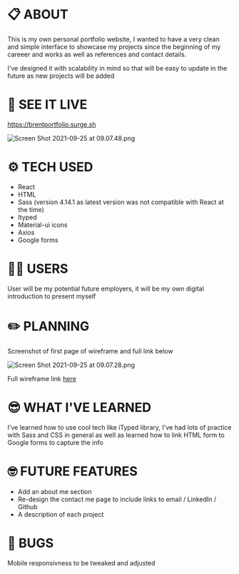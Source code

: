 # 📋 ABOUT

This is my own personal portfolio website, I wanted to have a very clean and simple interface to showcase my projects since the beginning of my careeer and works as well as references and contact details.

I've designed it with scalability in mind so that will be easy to update in the future as new projects will be added 

# 👀 SEE IT LIVE
https://brentportfolio.surge.sh

![Screen Shot 2021-09-25 at 09.07.48.png](./Users/brent/sei/projects/project4/porfolio-website/public/assets/ScreenShot2021-09-25at09.07.48.png)

# ⚙️ TECH USED

- React
- HTML
- Sass (version 4.14.1 as latest version was not compatible with React at the time)
- Ityped
- Material-ui icons
- Axios
- Google forms


# 👨‍💻 USERS

User will be my potential future employers, it will be my own digital introduction to present myself

# ✏️ PLANNING

Screenshot of first page of wireframe and full link below

![Screen Shot 2021-09-25 at 09.07.28.png](./Users/brent/sei/projects/project4/porfolio-website/public/assets/ScreenShot2021-09-25at09.07.28.png)

Full wireframe link [here](https://viewer.diagrams.net/?tags={}&highlight=0000ff&edit=_blank&layers=1&nav=1&title=Project%204%20wireframe.drawio#R%3Cmxfile%20pages%3D%226%22%3E%3Cdiagram%20name%3D%22Page-1%22%20id%3D%2203018318-947c-dd8e-b7a3-06fadd420f32%22%3E3Vhdk5owFP01PurwIQiPq66723anO7vt9rETIELWkFAIiv31vcGgIDg6XW135AXuveEmOefkJtAzJ3Fxl6IkeuQBpj1DC4qeOe0Zhm5oDtykZ73xOKa1cYQpCVSjneOF%2FMbKqSlvTgKcNRoKzqkgSdPpc8awLxo%2BlKZ81Ww257TZa4JC3HK8%2BIi2vT9IICLl1TVtF7jHJIxU146lAh7yF2HKc6b6Y5zhTSRGVRrVNItQwFc1l3nbMycp52LzFBcTTCWsFWKb92YHotshp5iJU16wRyNv5Dnu0LV0S3etvsqwRDRXMKiBinWFyyoiAr8kyJf2CrjvmeNIxBQsHR7LiWOZXwNrO0FpUORhOt6iM%2BGUpxAq8YGmIuULXDl7hqmV1zZSkSA7mRNK916fcyZmKCZUyu0VpwFiSLmVtnRD2V19IEpCBj4fkMMQHPs8Jr7qrg1rhRNOBS5qLgXzHeYxFukamqhoxfi6aa5qytJs5YzqqqqWA1JyDrepd7zCg6L2RJrd4zRTUmOljv05uP47%2FoYfhz99eCqBF%2BGvSvr%2F1ul5VuPFWbObtNlt1myrgzTrIqRZHaTZFLocB2TZIM%2F%2BlcstYAzTFH0F0g20eMszQebrXQN4CtW9TCQB7swkA%2F2shF4mgl0sKdppHhiQCwaKpVqYlyW13DDhTfpml%2BAuh195r0GGUmEEjgI3KiC4HHYGsyAslG9p59eqPWxq1azOSzWxmm5XhRlZl1CrfbzEVDB9kUw98YwIwiVcHheCx%2Ft8BiiLtky3IK9p4gD6LcIheyJHEhehPIIOYu4v8mRQGsTPBhmJE4offDmm9vHCLa%2BWBI9sXO%2Fbpc4smT3F6KN2ebO6yttWau9RzAPnnzwvCO7XIp88OeRzYT%2Bfcn6sWCNxeQA%2FTvxRlR2gDICflxc0KTu7yZLNh0IpwMqYk0KSP1bjmUZCyC%2BMGwmEMfMDpg0ISGhOQCTpABiUBQ8JBDfpzyRO3CMU9z2UEb%2B%2F5FTCMDMllOM8DXH68xGzvK8bziCB8vF%2B3t1Rk%2FiOw0hXoXDPwDp%2BNb5GXugUaPn89Ea0%2FvcAdbDO8tiDZb3PvdzPmpQnnDBRjsca96xprTJQPBfHSvE3aUz7wwNLsLVSz3CicJvQj9pFuusUaFwKeqMFPY4RoVeIvKV9LOTNFvLwybTAAWFXCL7tfCzwhy3wU5zlMb5C6J3hv4IezN2vpzJW%2B7Vn3v4B%3C%2Fdiagram%3E%3Cdiagram%20name%3D%22Page-2%22%20id%3D%22TbQXLRvN1OdXjOHeYSwx%22%3E7ZpbU%2BIwFMc%2FTR9heqEtfRQQ1xldndXR2aed0IY2miY1TQX2029SUqAXBl25yEBf7DkJSXt%2B%2F3OSgJrVj6dXDCTRLQ0g1kw9mGrWQDNNw9S74o%2F0zOaermXPHSFDgeq0dDygv1A5deXNUADTUkdOKeYoKTt9Sgj0eckHGKOTcrcxxeVZExDCmuPBB7jufUYBj5TX0PVlww%2BIwkhN3bVVwwj4ryGjGVHzEUrgvCUGxTCqaxqBgE5WXNalZvUZpXx%2BF0%2F7EMuwFhG71r0hu2nNBt6TEz6DN%2F3Fd1rzwYaf%2Bcji5RgkfLtDm%2FOh3wHOVCTVu%2FJZEdpJhDh8SIAv7YmQj2b1Ih5jYRniNo8dlHPowlrESBoYjCDuLQLcp5gy0ZSHWHTljL7CwqmZlp5fi5aCo5xkjDCufHxMCR%2BCGGGp2CfIAkCAcit5Gqaym%2BYAGIVE%2BHwRUigaez6Nka%2Bm%2B2C8FZd3yDicruhQxf8K0hhyNhNdVGuhpFnZnKwoVneUM1pVa5FmQKVJuBh6CVzcKOaf4G8dmv92KB%2BEZqeKs4Gn2YhzVzQ7m2litCb420D6fwA73zxNjc5H83RnaWqf0%2FQLNMs4nTpN12iAae8KpmFspilfD4ntzY1kc09TxBGVkRtRzmlcJRiANFqwrQV5RQXFsBeqD6dJI2IxeiKfJJ6Gcr%2FYjqn%2FmiXt3EB%2B2k5RnGB47ctnqi%2FkXn7VRLehdnytUOxDSa5TVpLdbSj4TVIynJ1pqV7y7%2B9%2BPQ7vbq7vNNPB4gF6IybuQr4IzIrMxIvzskISigjPn9LuafZgRU8Yjvl6CYnCg0j4KI1Bq7MGXI3vjkDZRmVlthsqeBMoc2f7LGdzzhdJh%2BL8sLM5bzcWiTUZJ%2FJmnF%2BiSz7ZRZrMD2V5%2FSiMMZrK3O2p5xlEnMvT3IWMhDn0A6K3kagAYyRynLVFAgpvALigOpT%2BVAaKjhCGrRFIkd96p1iiHFoylr2MhZD9uYUkaxlmt52QcFdq8NyyGhqWc69BC97OtOCe6%2F9R1v9Ox67Uf%2BvQ9d%2FqnrV0lFoyrOpe4vBa8s5aOkotVfelVsMRZ89aKtbYs5aOTEvVNc5yD6%2Bl83n5OLVUXeP2q6UXx316tC9%2FjuxEN127%2Fxb8%2FtuqlyWSxSOB%2FUROxovDj0Li2jUiTV9sbuNc3MijntowBgifCo6O%2Fb1wmDUcGJFXGCByKkQc63sRqf9Ax2CaxfBUeLjevngIc%2Flbft628r8S1uU%2F%3C%2Fdiagram%3E%3Cdiagram%20name%3D%22Page-3%22%20id%3D%22LzEZWErQQUimFmHL3UDz%22%3E5Zhdc6IwFIZ%2FDZcyQFT0sn613dlud7dfs3vTiRAgNRAaQtH99ZtgUBBc7VbbzsiNnJOQhPO8OTmigWE4P2cwDq6oi4hmGe5cAyPNskzL6Ikf6VksPT3QWTp8hl3Vae24wX%2BQchrKm2IXJZWOnFLCcVx1OjSKkMMrPsgYzardPEqqs8bQRzXHjQNJ3fuAXR4or2kY64YLhP1ATd3rqIYpdGY%2Bo2mk5otohJYtISyGUV2TALo0K7nAWANDRilf3oXzISIyrEXExrP2j6F%2Fn4Lg%2Bucse7BvLhhvLQebvOaR1csxFPHDDm0th36BJFWRVO%2FKF0VoswBzdBNDR9qZkI8GBgEPibBMcZvHDsk5DGGtYiQNAqeIDFYBHlJCmWjKQyy6ckZnqHBqFjDya9VScJSTeJiQjcc9GvEJDDGRir1HzIURVG4lT9NSdtMckGA%2FEj5HhBSJxoFDQ%2Byo6faMt%2BLyghhH85IOVfzPEQ0RZwvRRbUWSlpUzaykWKOrnEFZrcU2g2qb%2BKuh18DFjWL%2BCv7t3fwJLuEqQzmECP4PbPuTgzXb%2B5I9GtjOR2%2Fsw2zfD6JZxdmt07TNBpidY8EsJvsXTfl6WByIXyWb7zTBHFMZuSnlnIabBF2YBCu2tSCXVFAMe6b6cBo3Ihajx3Il4dyXFYYeUmeWxnpuYCfRExzGBF06ck311N%2FPr5roduSOtyWK91CSaVeVBBpSvg0apASOlhjMPVJ%2BAROHedm1Ww87xbeFpODh5Zfokk92lsTL8jDXZWF4eC41MVDrGQWcy7ryTEbCmjhuZOhYKMvDQjtMF2CF14Ucih%2FpT2Sg6BQT1JrCBDutF0okywmQsRykzEfs8QpFacu0enoc%2BceSQ39DDg3HRL9BDP0DaAH2Hm%2F958kl%2BG2b10%2Ff7hbmr6y1R1ppQP8WyFvSydbUVE00VkOiwTSx9RAnjk6Qx5vryp7hGUfc5d1NqnWsoNtU1R0Jq3laWF3MRJpYLjpDCT8i6f4Hoh7fOc%2FPtxcDa0R%2F9L48Zch2rIYdHKXhVBzim8DFC%2FJqJo8pjni%2Bns5A64xKdYCK%2BBaoomDEkX8rjVGrOGA3D9zauXysUq1dBWJ3ajyaym7rEKdrE4%2F61kMhxORUcLQ7nwtH%2FfOG%2BDc7Qy6OToVIF3wuIqBGhKEkDdGp8LD778VDmOtvk3lb6dsvGP8F%3C%2Fdiagram%3E%3Cdiagram%20name%3D%22Page-4%22%20id%3D%22vDuWvNrTjKXX0ONzP-sh%22%3E7VrbkuI2EP0aqpIHKF8wl0dgYJPKTLKpmewk%2B7IlbNko6OKV5QHy9ZFsGbCtKdhZYNjCvGB1tyW5TzenW6blTsj6Awfx4oEFELccK1i33LuW49iONZBfSrLJJQPXywURR4E22gke0X9QCy0tTVEAk5KhYAwLFJeFPqMU%2BqIkA5yzVdksZLi8agwiWBM8%2BgDXpc8oEAsttS1rp%2FgFomihlx54WjEH%2FjLiLKV6PcoozDUEFNNo02QBArbaE7nTljvhjIn8iqwnECu3Fh77%2B%2Bm5%2F%2Fmx533888vXAR1uoBUM2%2Flks2%2B5ZftwHFJx2qmdfOoXgFPtSf2sYlO4drVAAj7GwFfjlQyfljteCILlyJaXme%2BgWsOSo62P1ACDOcTjrYMnDDMuVZmLpangbAkLYctxreyz1RQ4qkVChHHl9pBRMQMEYRWxnyAPAAVarMPTdvTYtAbAKKJS5kuXQqkc%2B4wgXy93pL81Li%2BQC7jei0Pt%2Fw%2BQESj4RppobRFJm%2FJwtRexVk8LF%2FvRWqQZ0GkSbafeAS4vNObfgL%2F73vifBuV3QbNrV%2BDs1fF0jHCeC83uYTQxesX5p4D0bQB2rzxN7e6xeXq2NPWaNP0ONMtwGrK0bxvA9M4Fpm03aL4ZzWEZzK4pN%2FsGNF3nbHDWaygBE4EIowiou9X0jsVhCKUzfFklV8GWjy7K%2BMYMUZFt1Bu3vLs9Z2MYKlvlMCTL35EWC6YiJJEBg2j0pAZ37e4rv7M1aM%2FFj16FH4cGrAYGrM4Hlanc6WGRu46WUOl9TVVhn3msHWqXjTI4e4DEWYi7rvIpi2F2K6BJTZfZT0x3AZ5Fx2v2arZ2AjkKlShTqDBp6zhQG%2Fk3lVEWbrb6XSvT9vOEVlY8mv%2FkeN524sr1z7snlVeR%2FtaSe8YhUU6Nk5QUnprzPcN893SeqK8gW1XuHYn8iSv2QKK49UZFJxvDRDaGUKTcfG%2BAYpSo6K6uWtjKiMhBLDZ3G1lmuxV6c%2BtZNjQk2fBsSXZEFSoZK1aXiGR9%2FT4oZp8X0nvFbh%2BZjDDElHbOhGDkddqTeRVmH2mSLTZK4vz8Iasui0GI1opNx3o%2Fdwsh1MHFKPvpnvkBtTpIRmiIJOvyjuQ5KQ2AkKDOlDxRjmJzhGF7DhLkt18YVkjOXOXLccojyL88QJpKshh0YhXDZ2LHfoUe3zsW%2Bodj4SC0pfImAMliW%2FjUKpCDcVSvf4pQJOtIHY11CPOXadzJBshPOgkiMYa%2F%2BmpP9TOLYfapVWQH2qTv64kuUWbZtlcKJM82cLdjCKVT9LYP0%2Fvfx8%2BO%2B89gspjOn6eTZPRZH241RfObKrFeGc3LVs1GOE09UFOJNZXYD1yJeVY5yy5ZiRlz7IjD%2FYZ8r5B8u5VDjvcn3%2BY1wdvR7A8qNbnhZ%2BHC5Gvq0Brybcj3BybfQeWlTc%2FwcvWi5HvEK5uGfK%2BQfAeVKs6zLki%2BhALyaRJaS0D%2BkLQ%2F%2B%2BvJ%2Bs3Q%2BdKUzCXqN5LaTreMSN%2BrAWJ6GXsK9jTiUW9dIQEI3wocXe%2B64Kh3ORjRJQwQvRVEeu51IVLvFjiUlRO8FTz6w0vhIYe7%2Fx9mur3%2Fd7rT%2FwE%3D%3C%2Fdiagram%3E%3Cdiagram%20name%3D%22Page-5%22%20id%3D%22wyANPzHblhKcxBpfTew7%22%3E5Zldc5s4FIZ%2FjS%2Fx8A2%2BjO267bbZ3Uw63Zne7Mgggzb6YEHEzv76lUDYgOQ6bUOatuQi6EhG%2BH1ecY7wzFuRw%2BsSFPk1SyGeuXZ6mHnrmes6rh2LfzLy0EZiL2gDWYlSNegUuEX%2FQRW0VbRGKawGAzljmKNiGEwYpTDhgxgoS7YfDtsxPJy1ABnUArcJwHr0L5TyXEUd2z51vIEoy9XUcaA6tiC5y0pWUzUfZRS2PQR0l1FDqxykbN8Lea9m3qpkjLdn5LCCWMraKfaPU23DlbWhtn9TJvfp2rHeWu3FNl%2FykeOXKyHlT3tpt730PcC1UlJ9V%2F7QSbvPEYe3BUhkey%2FsM%2FOWOSdYtBxx2mgH5Ry2aB01kg0MthAvjwKvGGal6GokFkN5ye5gF5y5nt0cx56Oo5xkhzAefXzHKN8AgrB07EdYpoACFVb2dFzVNs0BMMqoiCVCUig6lwkjKFHTPVJvxeUelhweej5U%2Br%2BGjEBePoghqrdz0sOwue851g5VMO%2B7tVtmQC2T7HjpE3Bxoph%2FAX%2FvMn%2BMerj6UJ7CBF8H1n%2FhYB3%2FsWQnA%2Bt%2F74X9NMv3O9Ec4gx1mpFjgBlMBTPQYNKabIUeY6TiC%2FIhxYIhypv7CZazYN2TFMOdHCtlQSKRXqkwZ9IHlbAFotkH2Vhb%2Fpn1pwGcCshofUWBBsS0uNypeIQaD0gAwr8KDt97WTgiDYfIWXcwRfRXIRI6L4vI4nL26WR9L3PJn6xCHDEp75Zxzsg446Sgyo%2B5SEsKPZxnaGkpSVy9kHdCDpncEc0JS%2B7qYt40UFLNK0QKDN8m8p70UnXRHFqSvFDrfFth8xyZLxjVMQs98%2FmRwUjhZE7qjP05K3UsEWl2iZftcNF7Z0AKHLvmEEOaya6qot3NNrbsGjt0kJZYqvtZ55zLbfCVVMLdJCm150gYa4eEdcq54CqiKeDi6bCR8UoKxbYIQ2sLKpRY9wxLlBtParmsywyWf19DWluOG88Lmk3lhkU0tIOhql0YzLCYzAumojbEXC2agSnCf2vWdVhVs7yE%2FrbvFYdTpzjLeLO0KAcJb148lKS7prjH9rLtoEfkkuFz4vwWR3uAjW1KUJrKaZamGn34zJkspYySvBvr9D0Tfn8y%2FHoZrDEZanNhhzOZdPFQOs%2BwgfBMGwhvMun0ivXHkM43vCN5ZuniH1U6Q%2FI2SudEk2mn14G3kKaf0W%2F0Xul8DWgSuV9J2aMnr0jdYXOYHr9afeev5Z9ejB2z%2F1QQo9gdQIyM7wiDeWDAGM7j%2BNtBrq5%2Fs%2Fer37d%2FvANvanLzKfl0Ay29CCthVRP4iJz4U%2Byvoui59leiefpFoenr%2FWLjvfof%3C%2Fdiagram%3E%3Cdiagram%20name%3D%22Page-6%22%20id%3D%22rJmp1nmes9KpraCwUT0O%22%3E7Zlvc6I8EMA%2FjS%2Ft8EeQvlSE1me82lHbm%2BdlhIiZBsJBrPY%2B%2FW0gIAidu%2Fa09sb6Qshu2MD%2BNskudHQ73N0kKF5%2FYz6mHU3xdx191NE0VVMsOAjJSy6xdCMXBAnxZae9YE5%2BYilUpHRDfJzWOnLGKCdxXeixKMIer8lQkrBtvduK0fqoMQpwQzD3EG1KvxOfr6VUVZS94haTYC2HtgypWCLvKUjYJpLjRSzCuSZEhRnZNV0jn20rIt3p6HbCGM%2FPwp2NqXBr4bHQRBNncHO9nfd%2FGs8e7z6G%2F3VzY%2B5bLikfLsERP65pLTf9jOhGelI%2BK38pXLtdE47nMfJEewvh09GHax5SaKlwmvkOizEUaJU%2BEg2KlpgOSwfbjLIEVJmLoStP2BMuhB1NV7JfqSk4ikFWhNKDy1cs4i4KCRUR%2B4gTH0VIimV4qppst42BKAkikHngUgzKocdC4snh%2FtDfksszTjjeVeJQ%2Bv8GsxDz5AW6SG0RSS%2F15rYSsYophetqtBbTDMlpEpSm98DhRDJ%2FA3%2F99%2FwpqeCqQjlGELwPbO%2BTg1V7TbIlwyrYk3HtnXteH2f2ngVmuWlImmYTZr8NpnEqmEYDZrQJl%2BCPQ6TwgLxOMWYk4tn9GMOOMaq4lOKV6CvcQmAfHUgxZyIOUggLEgUL0Rh1e69MvwbAUwE5mF59owGkbdXUTsXDbPDAISL0UnDo%2BufC0W%2FggC3rCfskuhQihvq5iKjNFSvB6SbElwLE7H8yIM0lq4ECtvhYnJIwq7WqTNpdXkgnIh24ZynhhAntknHOwtfzBMjWVtkPumSDDdI4rwmz%2FK1orMhOpB9DeT%2BjNeeimBwIT2iu50fqFYFyckUgTUmuIDEAqY84MHWFPIXjCkMNhxNR5bgapETurqtq1lUcBacCf22oNfBFYVpN8TWrJREshMdH31wePzgVvKgSz%2BopvwsArfehJZ5qtQSASbn0XC0SzB8bVii6aeZjmG%2BK3ot3eyWcBeJ4O%2F3mFJbEZMuM5aq%2FWudLXv%2FCSm9ZRp230VLUGx9ZLajXr%2FIG10Xv530%2FnS3c6WQ8rUDPLV46dP3s0IvM4ejQZ878oTbNv4iLdu%2F8xNWTEXedmXNnO%2FMv6gfUjZb3eh9MXTvRZm5P7xYDe%2FG1nx8gN8%2BPvPkuV8By7gCWMr2Dv8XtWMxVFAp3Rss0zrlmIJfJnuGhRGzo48zC1M3MwDqv3A9unD%2B5%2BPt4MoHuQ6e80n6YzbK7esedZIOCf5Q5ZBfKWDyaPX2YjN5j7HEw%2B%2F%2BvAvYfetGgWfVyQzebbxo0pSVc1aLjG%2BIVmvuvnZmu8jVZd34B%3C%2Fdiagram%3E%3C%2Fmxfile%3E)

# 😎 WHAT I'VE LEARNED

I've learned how to use cool tech like iTyped library, I've had lots of practice with Sass and CSS in general as well as learned how to link HTML form to Google forms to capture the info

# 🤓 FUTURE FEATURES

- Add an about me section
- Re-design the contact me page to include links to email / LinkedIn / Github
- A description of each project

# 🤯 BUGS

Mobile responsivness to be tweaked and adjusted